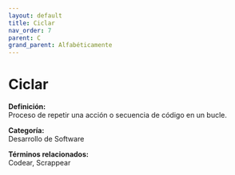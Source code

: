 ```yaml
---
layout: default
title: Ciclar
nav_order: 7
parent: C
grand_parent: Alfabéticamente
---
```


# Ciclar

**Definición:**  
Proceso de repetir una acción o secuencia de código en un bucle.

**Categoría:**  
Desarrollo de Software  

  


**Términos relacionados:**  
Codear, Scrappear
